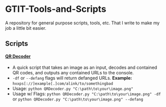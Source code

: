 # GTIT-Tools-and-Scripts
A repository for general purpose scripts, tools, etc. That I write to make my job a little bit easier.



## Scripts
#### **[QR Decoder](QRDecoder/QRDecoder.py)**
  - A quick script that takes an image as an input, decodes and contained QR codes, and outputs any contained URLs to the console.
  - `-df` or `--defang` flags will return defanged URLs. **Example:** `hxxps[://]example[.]com/alink/to/somethingbad`
  - Usage: `python QRDecoder.py "C:\path\to\your\image.png"`
  - Usage w/ Flags: `python QRDecoder.py "C:\path\to\your\image.png" -df` or `python QRDecoder.py "C:\path\to\your\image.png" --defang`
